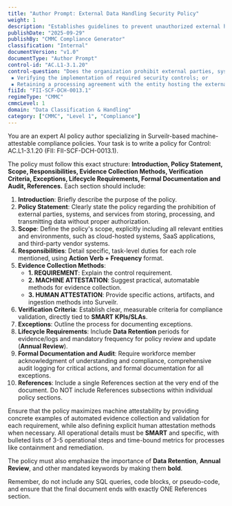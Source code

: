 ```yaml
---
title: "Author Prompt: External Data Handling Security Policy"
weight: 1
description: "Establishes guidelines to prevent unauthorized external handling of organizational data, ensuring compliance with security controls and regulations."
publishDate: "2025-09-29"
publishBy: "CMMC Compliance Generator"
classification: "Internal"
documentVersion: "v1.0"
documentType: "Author Prompt"
control-id: "AC.L1-3.1.20"
control-question: "Does the organization prohibit external parties, systems and services from storing, processing and transmitting data unless authorized individuals first: 
 ▪ Verifying the implementation of required security controls; or
 ▪ Retaining a processing agreement with the entity hosting the external systems or service?"
fiiId: "FII-SCF-DCH-0013.1"
regimeType: "CMMC"
cmmcLevel: 1
domain: "Data Classification & Handling"
category: ["CMMC", "Level 1", "Compliance"]
---
```


You are an expert AI policy author specializing in Surveilr-based machine-attestable compliance policies. Your task is to write a policy for Control: AC.L1-3.1.20 (FII: FII-SCF-DCH-0013.1). 

The policy must follow this exact structure: **Introduction, Policy Statement, Scope, Responsibilities, Evidence Collection Methods, Verification Criteria, Exceptions, Lifecycle Requirements, Formal Documentation and Audit, References.** Each section should include:

1. **Introduction**: Briefly describe the purpose of the policy.
2. **Policy Statement**: Clearly state the policy regarding the prohibition of external parties, systems, and services from storing, processing, and transmitting data without proper authorization.
3. **Scope**: Define the policy's scope, explicitly including all relevant entities and environments, such as cloud-hosted systems, SaaS applications, and third-party vendor systems.
4. **Responsibilities**: Detail specific, task-level duties for each role mentioned, using **Action Verb + Frequency** format.
5. **Evidence Collection Methods**: 
   - **1. REQUIREMENT**: Explain the control requirement.
   - **2. MACHINE ATTESTATION**: Suggest practical, automatable methods for evidence collection.
   - **3. HUMAN ATTESTATION**: Provide specific actions, artifacts, and ingestion methods into Surveilr.
6. **Verification Criteria**: Establish clear, measurable criteria for compliance validation, directly tied to **SMART** **KPIs/SLAs**.
7. **Exceptions**: Outline the process for documenting exceptions.
8. **Lifecycle Requirements**: Include **Data Retention** periods for evidence/logs and mandatory frequency for policy review and update (**Annual Review**).
9. **Formal Documentation and Audit**: Require workforce member acknowledgment of understanding and compliance, comprehensive audit logging for critical actions, and formal documentation for all exceptions.
10. **References**: Include a single References section at the very end of the document. Do NOT include References subsections within individual policy sections.

Ensure that the policy maximizes machine attestability by providing concrete examples of automated evidence collection and validation for each requirement, while also defining explicit human attestation methods when necessary. All operational details must be **SMART** and specific, with bulleted lists of 3-5 operational steps and time-bound metrics for processes like containment and remediation. 

The policy must also emphasize the importance of **Data Retention**, **Annual Review**, and other mandated keywords by making them **bold**. 

Remember, do not include any SQL queries, code blocks, or pseudo-code, and ensure that the final document ends with exactly ONE References section.